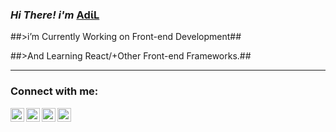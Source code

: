 ### *Hi There!  i'm* [ΑdίL][website]  


##>i’m Currently Working on Front-end Development##

##>And  Learning React/+Other Front-end Frameworks.##





---
### Connect with me:

[<img align="left" alt="#" width="22px" src="https://cdn.jsdelivr.net/npm/simple-icons@v3/icons/linkedin.svg" />][linkedin]
[<img align="left" alt="#" width="22px" src="https://cdn.jsdelivr.net/npm/simple-icons@v3/icons/stackoverflow.svg" />][stack]

[<img align="left" alt="#" width="22px" src="https://cdn.jsdelivr.net/npm/simple-icons@v3/icons/instagram.svg" />][instagram]


[<img align="left" alt="#" width="22px" src="https://cdn.jsdelivr.net/npm/simple-icons@v3/icons/facebook.svg" />][facebook]
<br />







[website]:https://adil-it.github.io/TestY.github.io/

[facebook]: https://www.facebook.com/IT09.adil/

[instagram]: https://www.instagram.com/adil.syl/

[linkedin]:https://www.linkedin.com/in/shahriar-hussain-adil-17b586189/

[stack]:https:"#"
